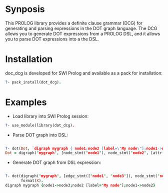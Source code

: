 Synposis
========

This PROLOG library provides a definite clause grammar (DCG) for
generating and parsing expressions in the DOT graph language. The DCG
allows you to generate DOT expressions from a PROLOG DSL, and it
allows you to parse DOT expressions into a the DSL.

Installation
============

doc_dcg is developed for SWI Prolog and available as a pack for installation:

```prolog
?- pack_install(dot_dcg).
```

Examples
========

* Load library into SWI Prolog session:

```prolog
?- use_module(library(dot_dcg).
```

* Parse DOT graph into DSL:

```prolog

?- dot(Dot, `digraph mygraph { node1;node2 [label=\"My node\"];node1->node2; }`, []).
Dot = digraph("mygraph", [node_stmt("node1"), node_stmt("node2", [attr("label", ""My node"")]), edge_stmt(["node1", "node2"])])

```

* Generate DOT graph from DSL expression:
```prolog

?- dot(digraph("mygraph", [edge_stmt(["node1", "node3"]), node_stmt("node2", [attr("label", "\"My node\"")]), edge_stmt(["node1", "node2"])]), X, []),
       format(X).
digraph mygraph {node1->node3;node2 [label="My node"];node1->node2}

```





